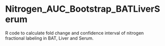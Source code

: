 # Nitrogen_AUC_Bootstrap_BATLiverSerum
R code to calculate fold change and confidence interval of nitrogen fractional labeling in BAT, Liver and Serum. 
